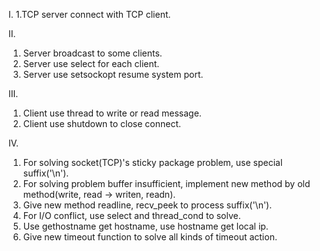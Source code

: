 I. 
1.TCP server connect with TCP client.

II.
1. Server broadcast to some clients.
2. Server use select for each client.
3. Server use setsockopt resume system port.

III.
1. Client use thread to write or read message.
2. Client use shutdown to close connect.

IV.
1. For solving socket(TCP)'s sticky package problem, use special suffix('\n').
2. For solving problem buffer insufficient, implement new method by old method(write, read -> writen, readn).
3. Give new method readline, recv_peek to process suffix('\n').
4. For I/O conflict, use select and thread_cond to solve.
5. Use gethostname get hostname, use hostname get local ip.
6. Give new timeout function to solve all kinds of timeout action.
